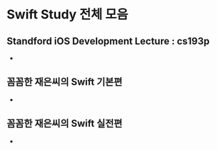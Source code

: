 # Swift Study 전체 모음
## Standford iOS Development Lecture : cs193p
* 
## 꼼꼼한 재은씨의 Swift 기본편
*
## 꼼꼼한 재은씨의 Swift 실전편
*
